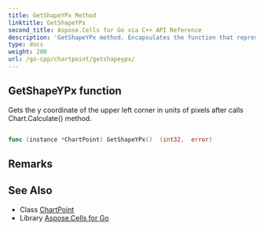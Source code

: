 ```yaml
---
title: GetShapeYPx Method 
linktitle: GetShapeYPx
second_title: Aspose.Cells for Go via C++ API Reference
description: 'GetShapeYPx method. Encapsulates the function that represents getshapeypx in Go.'
type: docs
weight: 200
url: /go-cpp/chartpoint/getshapeypx/
---
```


## GetShapeYPx function

Gets the y coordinate of the upper left corner in units of pixels after calls Chart.Calculate() method.

```go

func (instance *ChartPoint) GetShapeYPx()  (int32,  error) 

```

## Remarks


## See Also

* Class [ChartPoint](../)
* Library [Aspose.Cells for Go](../../)
